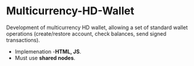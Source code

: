 # Multicurrency-HD-Wallet
Development of multicurrency HD wallet, allowing a set of standard wallet operations (create/restore account, check balances, send signed transactions).<br />
- Implemenation -**HTML, JS**.<br />
- Must use **shared nodes**.<br />
